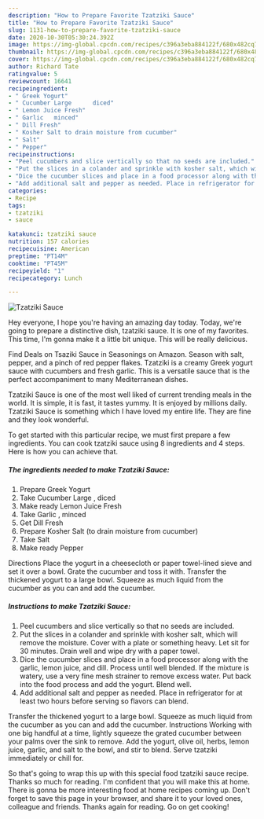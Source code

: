 ```yaml
---
description: "How to Prepare Favorite Tzatziki Sauce"
title: "How to Prepare Favorite Tzatziki Sauce"
slug: 1131-how-to-prepare-favorite-tzatziki-sauce
date: 2020-10-30T05:30:24.392Z
image: https://img-global.cpcdn.com/recipes/c396a3eba884122f/680x482cq70/tzatziki-sauce-recipe-main-photo.jpg
thumbnail: https://img-global.cpcdn.com/recipes/c396a3eba884122f/680x482cq70/tzatziki-sauce-recipe-main-photo.jpg
cover: https://img-global.cpcdn.com/recipes/c396a3eba884122f/680x482cq70/tzatziki-sauce-recipe-main-photo.jpg
author: Richard Tate
ratingvalue: 5
reviewcount: 16641
recipeingredient:
- " Greek Yogurt"
- " Cucumber Large      diced"
- " Lemon Juice Fresh"
- " Garlic   minced"
- " Dill Fresh"
- " Kosher Salt to drain moisture from cucumber"
- " Salt"
- " Pepper"
recipeinstructions:
- "Peel cucumbers and slice vertically so that no seeds are included."
- "Put the slices in a colander and sprinkle with kosher salt, which will remove the moisture. Cover with a plate or something heavy. Let sit for 30 minutes. Drain well and wipe dry with a paper towel."
- "Dice the cucumber slices and place in a food processor along with the garlic, lemon juice, and dill. Process until well blended. If the mixture is watery, use a very fine mesh strainer to remove excess water. Put back into the food process and add the yogurt. Blend well."
- "Add additional salt and pepper as needed. Place in refrigerator for at least two hours before serving so flavors can blend."
categories:
- Recipe
tags:
- tzatziki
- sauce

katakunci: tzatziki sauce 
nutrition: 157 calories
recipecuisine: American
preptime: "PT14M"
cooktime: "PT45M"
recipeyield: "1"
recipecategory: Lunch

---
```



![Tzatziki Sauce](https://img-global.cpcdn.com/recipes/c396a3eba884122f/680x482cq70/tzatziki-sauce-recipe-main-photo.jpg)

Hey everyone, I hope you're having an amazing day today. Today, we're going to prepare a distinctive dish, tzatziki sauce. It is one of my favorites. This time, I'm gonna make it a little bit unique. This will be really delicious.

Find Deals on Tsaziki Sauce in Seasonings on Amazon. Season with salt, pepper, and a pinch of red pepper flakes. Tzatziki is a creamy Greek yogurt sauce with cucumbers and fresh garlic. This is a versatile sauce that is the perfect accompaniment to many Mediterranean dishes.

Tzatziki Sauce is one of the most well liked of current trending meals in the world. It is simple, it is fast, it tastes yummy. It is enjoyed by millions daily. Tzatziki Sauce is something which I have loved my entire life. They are fine and they look wonderful.


To get started with this particular recipe, we must first prepare a few ingredients. You can cook tzatziki sauce using 8 ingredients and 4 steps. Here is how you can achieve that.

<!--inarticleads1-->

##### The ingredients needed to make Tzatziki Sauce:

1. Prepare  Greek Yogurt
1. Take  Cucumber Large    ,  diced
1. Make ready  Lemon Juice Fresh
1. Take  Garlic ,  minced
1. Get  Dill Fresh
1. Prepare  Kosher Salt (to drain moisture from cucumber)
1. Take  Salt
1. Make ready  Pepper


Directions Place the yogurt in a cheesecloth or paper towel-lined sieve and set it over a bowl. Grate the cucumber and toss it with. Transfer the thickened yogurt to a large bowl. Squeeze as much liquid from the cucumber as you can and add the cucumber. 

<!--inarticleads2-->

##### Instructions to make Tzatziki Sauce:

1. Peel cucumbers and slice vertically so that no seeds are included.
1. Put the slices in a colander and sprinkle with kosher salt, which will remove the moisture. Cover with a plate or something heavy. Let sit for 30 minutes. Drain well and wipe dry with a paper towel.
1. Dice the cucumber slices and place in a food processor along with the garlic, lemon juice, and dill. Process until well blended. If the mixture is watery, use a very fine mesh strainer to remove excess water. Put back into the food process and add the yogurt. Blend well.
1. Add additional salt and pepper as needed. Place in refrigerator for at least two hours before serving so flavors can blend.


Transfer the thickened yogurt to a large bowl. Squeeze as much liquid from the cucumber as you can and add the cucumber. Instructions Working with one big handful at a time, lightly squeeze the grated cucumber between your palms over the sink to remove. Add the yogurt, olive oil, herbs, lemon juice, garlic, and salt to the bowl, and stir to blend. Serve tzatziki immediately or chill for. 

So that's going to wrap this up with this special food tzatziki sauce recipe. Thanks so much for reading. I'm confident that you will make this at home. There is gonna be more interesting food at home recipes coming up. Don't forget to save this page in your browser, and share it to your loved ones, colleague and friends. Thanks again for reading. Go on get cooking!
